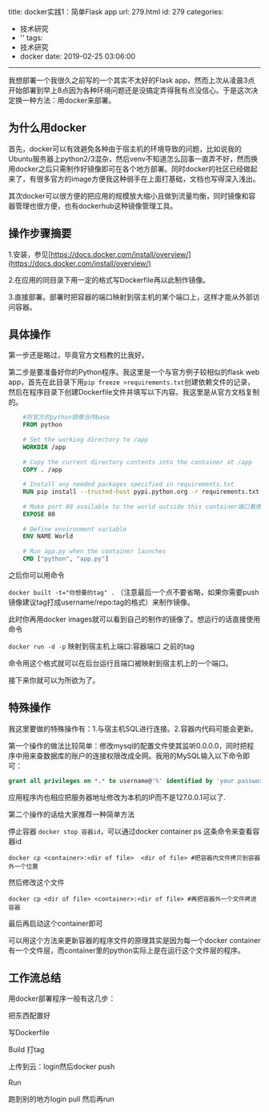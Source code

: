 title: docker实践1：简单Flask app
url: 279.html
id: 279
categories:
  - 技术研究
  - ''
tags:
  - 技术研究
  - docker
date: 2019-02-25 03:06:00
---
我想部署一个我很久之前写的一个其实不太好的Flask app，然而上次从凌晨3点开始部署到早上8点因为各种环境问题还是没搞定弄得我有点没信心。于是这次决定换一种方法：用docker来部署。

为什么用docker
----------

首先，docker可以有效避免各种由于宿主机的环境导致的问题，比如说我的Ubuntu服务器上python2/3混杂，然后venv不知道怎么回事一直弄不好，然而换用docker之后只需制作好镜像即可在各个地方部署。同时docker的社区已经做起来了，有很多官方的image方便我这种弱手在上面打基础，文档也写得深入浅出。

其次docker可以很方便的把应用的规模放大缩小且做到流量均衡，同时镜像和容器管理也很方便，也有dockerhub这种镜像管理工具。

操作步骤摘要
------

1.安装，参见[https://docs.docker.com/install/overview/](https://docs.docker.com/install/overview/)

2.在应用的同目录下用一定的格式写Dockerfile再以此制作镜像。

3.直接部署。部署时把容器的端口映射到宿主机的某个端口上，这样才能从外部访问容器。

具体操作
----

第一步还是略过，毕竟官方文档教的比我好。

第二步是要准备好你的Python程序。我这里是一个与官方例子较相似的flask web app，首先在此目录下用`pip freeze >requirements.txt`创建依赖文件的记录，然后在程序目录下创建Dockerfile文件并填写以下内容。我这里是从官方文档复制的。
```Dockerfile
    #将官方的python镜像当作base
    FROM python 
    
    # Set the working directory to /app
    WORKDIR /app
    
    # Copy the current directory contents into the container at /app
    COPY . /app
    
    # Install any needed packages specified in requirements.txt
    RUN pip install --trusted-host pypi.python.org -r requirements.txt
    
    # Make port 80 available to the world outside this container端口看情况
    EXPOSE 80
    
    # Define environment variable
    ENV NAME World
    
    # Run app.py when the container launches
    CMD ["python", "app.py"]
```
之后你可以用命令

`docker built -t="你想要的tag" .` （注意最后一个点不要省略，如果你需要push镜像建议tag打成username/repo:tag的格式）来制作镜像。

此时你再用docker images就可以看到自己的制作的镜像了。想运行的话直接使用命令

`docker run -d -p` 映射到宿主机上端口:容器端口 之前的tag

命令用这个格式就可以在后台运行且端口被映射到宿主机上的一个端口。

接下来你就可以为所欲为了。

特殊操作
----

我这里要做的特殊操作有：1.与宿主机SQL进行连接。2.容器内代码可能会更新。

第一个操作的做法比较简单：修改mysql的配置文件使其监听0.0.0.0，同时把程序中用来查数据库的账户的连接权限改成全网。我用的MySQL输入以下命令即可： 

```sql
grant all privileges on *.* to username@'%' identified by 'your password'; FLUSH PRIVILEGES;
```



应用程序内也相应把服务器地址修改为本机的IP而不是127.0.0.1可以了.

第二个操作的话给大家推荐一种简单方法

停止容器 `docker stop 容器id`，可以通过docker container ps 这条命令来查看容器id

`docker cp <container>:<dir of file>  <dir of file> #把容器内文件拷贝到容器外一个位置`

然后修改这个文件

`docker cp <dir of file> <container>:<dir of file> #再把容器外一个文件拷进容器`

最后再启动这个container即可

可以用这个方法来更新容器的程序文件的原理其实是因为每一个docker container有一个文件层，而container里的python实际上是在运行这个文件层的程序。

工作流总结
-----

用docker部署程序一般有这几步：

把东西配置好

写Dockerfile

Build 打tag

上传到云：login然后docker push

Run

跑到别的地方login pull 然后再run
